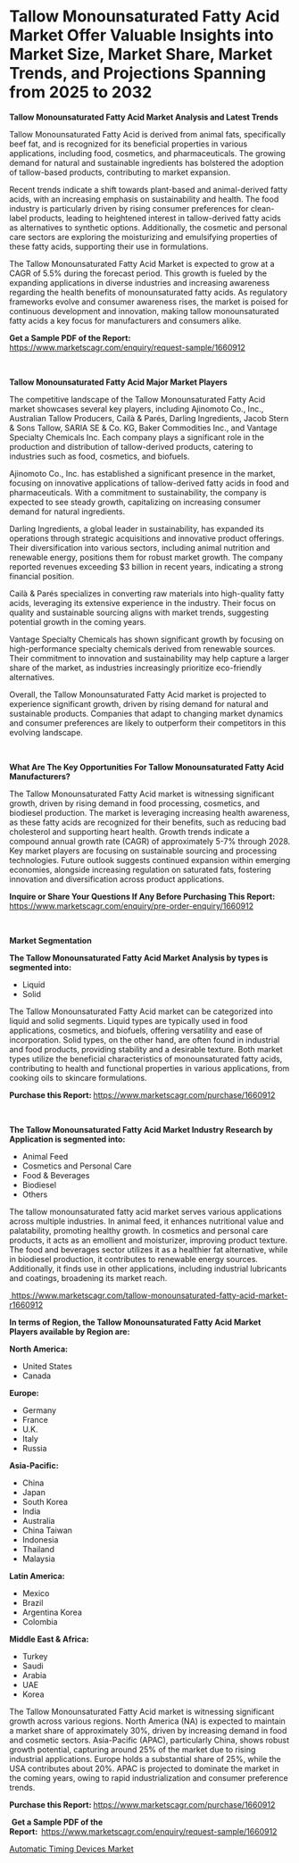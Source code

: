 <p><h1>Tallow Monounsaturated Fatty Acid Market Offer Valuable Insights into Market Size, Market Share, Market Trends, and Projections Spanning from 2025 to 2032</h1></p><p><strong>Tallow Monounsaturated Fatty Acid Market Analysis and Latest Trends</strong></p>
<p><p>Tallow Monounsaturated Fatty Acid is derived from animal fats, specifically beef fat, and is recognized for its beneficial properties in various applications, including food, cosmetics, and pharmaceuticals. The growing demand for natural and sustainable ingredients has bolstered the adoption of tallow-based products, contributing to market expansion.</p><p>Recent trends indicate a shift towards plant-based and animal-derived fatty acids, with an increasing emphasis on sustainability and health. The food industry is particularly driven by rising consumer preferences for clean-label products, leading to heightened interest in tallow-derived fatty acids as alternatives to synthetic options. Additionally, the cosmetic and personal care sectors are exploring the moisturizing and emulsifying properties of these fatty acids, supporting their use in formulations.</p><p>The Tallow Monounsaturated Fatty Acid Market is expected to grow at a CAGR of 5.5% during the forecast period. This growth is fueled by the expanding applications in diverse industries and increasing awareness regarding the health benefits of monounsaturated fatty acids. As regulatory frameworks evolve and consumer awareness rises, the market is poised for continuous development and innovation, making tallow monounsaturated fatty acids a key focus for manufacturers and consumers alike.</p></p>
<p><strong>Get a Sample PDF of the Report:&nbsp;</strong> <a href="https://www.marketscagr.com/enquiry/request-sample/1660912?utm_campaign=3367&utm_medium=2&utm_source=Github&utm_content=ia&utm_term=29032025&utm_id=tallow-monounsaturated-fatty-acid">https://www.marketscagr.com/enquiry/request-sample/1660912</a></p>
<p>&nbsp;</p>
<p><strong>Tallow Monounsaturated Fatty Acid Major Market Players</strong></p>
<p><p>The competitive landscape of the Tallow Monounsaturated Fatty Acid market showcases several key players, including Ajinomoto Co., Inc., Australian Tallow Producers, Cailà & Parés, Darling Ingredients, Jacob Stern & Sons Tallow, SARIA SE & Co. KG, Baker Commodities Inc., and Vantage Specialty Chemicals Inc. Each company plays a significant role in the production and distribution of tallow-derived products, catering to industries such as food, cosmetics, and biofuels.</p><p>Ajinomoto Co., Inc. has established a significant presence in the market, focusing on innovative applications of tallow-derived fatty acids in food and pharmaceuticals. With a commitment to sustainability, the company is expected to see steady growth, capitalizing on increasing consumer demand for natural ingredients.</p><p>Darling Ingredients, a global leader in sustainability, has expanded its operations through strategic acquisitions and innovative product offerings. Their diversification into various sectors, including animal nutrition and renewable energy, positions them for robust market growth. The company reported revenues exceeding $3 billion in recent years, indicating a strong financial position.</p><p>Cailà & Parés specializes in converting raw materials into high-quality fatty acids, leveraging its extensive experience in the industry. Their focus on quality and sustainable sourcing aligns with market trends, suggesting potential growth in the coming years.</p><p>Vantage Specialty Chemicals has shown significant growth by focusing on high-performance specialty chemicals derived from renewable sources. Their commitment to innovation and sustainability may help capture a larger share of the market, as industries increasingly prioritize eco-friendly alternatives.</p><p>Overall, the Tallow Monounsaturated Fatty Acid market is projected to experience significant growth, driven by rising demand for natural and sustainable products. Companies that adapt to changing market dynamics and consumer preferences are likely to outperform their competitors in this evolving landscape.</p></p>
<p>&nbsp;</p>
<p><strong>What Are The Key Opportunities For Tallow Monounsaturated Fatty Acid Manufacturers?</strong></p>
<p><p>The Tallow Monounsaturated Fatty Acid market is witnessing significant growth, driven by rising demand in food processing, cosmetics, and biodiesel production. The market is leveraging increasing health awareness, as these fatty acids are recognized for their benefits, such as reducing bad cholesterol and supporting heart health. Growth trends indicate a compound annual growth rate (CAGR) of approximately 5-7% through 2028. Key market players are focusing on sustainable sourcing and processing technologies. Future outlook suggests continued expansion within emerging economies, alongside increasing regulation on saturated fats, fostering innovation and diversification across product applications.</p></p>
<p><strong>Inquire or Share Your Questions If Any Before Purchasing This Report:</strong> <a href="https://www.marketscagr.com/enquiry/pre-order-enquiry/1660912?utm_campaign=3367&utm_medium=2&utm_source=Github&utm_content=ia&utm_term=29032025&utm_id=tallow-monounsaturated-fatty-acid">https://www.marketscagr.com/enquiry/pre-order-enquiry/1660912</a></p>
<p>&nbsp;</p>
<p><strong>Market Segmentation</strong></p>
<p><strong>The Tallow Monounsaturated Fatty Acid Market Analysis by types is segmented into:</strong></p>
<p><ul><li>Liquid</li><li>Solid</li></ul></p>
<p><p>The Tallow Monounsaturated Fatty Acid market can be categorized into liquid and solid segments. Liquid types are typically used in food applications, cosmetics, and biofuels, offering versatility and ease of incorporation. Solid types, on the other hand, are often found in industrial and food products, providing stability and a desirable texture. Both market types utilize the beneficial characteristics of monounsaturated fatty acids, contributing to health and functional properties in various applications, from cooking oils to skincare formulations.</p></p>
<p><strong>Purchase this Report:&nbsp;</strong><a href="https://www.marketscagr.com/purchase/1660912?utm_campaign=3367&utm_medium=2&utm_source=Github&utm_content=ia&utm_term=29032025&utm_id=tallow-monounsaturated-fatty-acid">https://www.marketscagr.com/purchase/1660912</a></p>
<p>&nbsp;</p>
<p><strong>The Tallow Monounsaturated Fatty Acid Market Industry Research by Application is segmented into:</strong></p>
<p><ul><li>Animal Feed</li><li>Cosmetics and Personal Care</li><li>Food & Beverages</li><li>Biodiesel</li><li>Others</li></ul></p>
<p><p>The tallow monounsaturated fatty acid market serves various applications across multiple industries. In animal feed, it enhances nutritional value and palatability, promoting healthy growth. In cosmetics and personal care products, it acts as an emollient and moisturizer, improving product texture. The food and beverages sector utilizes it as a healthier fat alternative, while in biodiesel production, it contributes to renewable energy sources. Additionally, it finds use in other applications, including industrial lubricants and coatings, broadening its market reach.</p></p>
<p><a href="https://www.marketscagr.com/tallow-monounsaturated-fatty-acid-market-r1660912?utm_campaign=3367&utm_medium=2&utm_source=Github&utm_content=ia&utm_term=29032025&utm_id=tallow-monounsaturated-fatty-acid">&nbsp;https://www.marketscagr.com/tallow-monounsaturated-fatty-acid-market-r1660912</a></p>
<p><strong>In terms of Region, the Tallow Monounsaturated Fatty Acid Market Players available by Region are:</strong></p>
<p>
    <p> <strong> North America: </strong>
        <ul>
            <li>United States</li>
            <li>Canada</li>
        </ul>
        </p> 
    <p> <strong> Europe: </strong>
        <ul>
            <li>Germany</li>
            <li>France</li>
            <li>U.K.</li>
            <li>Italy</li>
            <li>Russia</li>
        </ul>
        </p> 
    <p> <strong> Asia-Pacific: </strong>
        <ul>
            <li>China</li>
            <li>Japan</li>
            <li>South Korea</li>
            <li>India</li>
            <li>Australia</li>
            <li>China Taiwan</li>
            <li>Indonesia</li>
            <li>Thailand</li>
            <li>Malaysia</li>
        </ul>
        </p> 
    <p> <strong> Latin America: </strong>
        <ul>
            <li>Mexico</li>
            <li>Brazil</li>
            <li>Argentina Korea</li>
            <li>Colombia</li>
        </ul>
        </p> 
    <p> <strong> Middle East & Africa: </strong>
        <ul>
            <li>Turkey</li>
            <li>Saudi</li>
            <li>Arabia</li>
            <li>UAE</li>
            <li>Korea</li>
        </ul>
    </p>
    </p>
<p><p>The Tallow Monounsaturated Fatty Acid market is witnessing significant growth across various regions. North America (NA) is expected to maintain a market share of approximately 30%, driven by increasing demand in food and cosmetic sectors. Asia-Pacific (APAC), particularly China, shows robust growth potential, capturing around 25% of the market due to rising industrial applications. Europe holds a substantial share of 25%, while the USA contributes about 20%. APAC is projected to dominate the market in the coming years, owing to rapid industrialization and consumer preference trends.</p></p>
<p><strong>Purchase this Report: </strong><a href="https://www.marketscagr.com/purchase/1660912?utm_campaign=3367&utm_medium=2&utm_source=Github&utm_content=ia&utm_term=29032025&utm_id=tallow-monounsaturated-fatty-acid">https://www.marketscagr.com/purchase/1660912</a></p>
<p>&nbsp;<strong>Get a Sample PDF of the Report:&nbsp;&nbsp;</strong><a href="https://www.marketscagr.com/enquiry/request-sample/1660912?utm_campaign=3367&utm_medium=2&utm_source=Github&utm_content=ia&utm_term=29032025&utm_id=tallow-monounsaturated-fatty-acid">https://www.marketscagr.com/enquiry/request-sample/1660912</a></p>
<p><strong></strong></p>
<p><p><a href="https://github.com/pichuaadh0/Market-Research-Report-List-1/blob/main/automatic-timing-devices-market.md?utm_campaign=3367&utm_medium=2&utm_source=Github&utm_content=ia&utm_term=29032025&utm_id=tallow-monounsaturated-fatty-acid">Automatic Timing Devices Market</a></p></p>